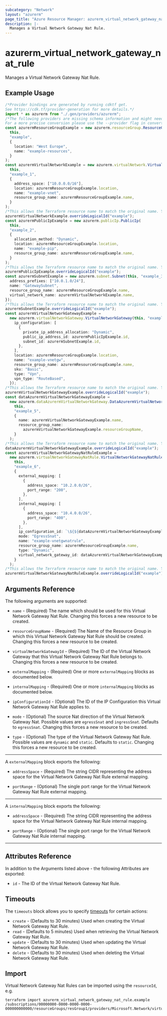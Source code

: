 ```yaml
---
subcategory: "Network"
layout: "azurerm"
page_title: "Azure Resource Manager: azurerm_virtual_network_gateway_nat_rule"
description: |-
  Manages a Virtual Network Gateway Nat Rule.
---
```


# azurerm\_virtual\_network\_gateway\_nat\_rule

Manages a Virtual Network Gateway Nat Rule.

## Example Usage

```typescript
/*Provider bindings are generated by running cdktf get.
See https://cdk.tf/provider-generation for more details.*/
import * as azurerm from "./.gen/providers/azurerm";
/*The following providers are missing schema information and might need manual adjustments to synthesize correctly: azurerm.
For a more precise conversion please use the --provider flag in convert.*/
const azurermResourceGroupExample = new azurerm.resourceGroup.ResourceGroup(
  this,
  "example",
  {
    location: "West Europe",
    name: "example-resources",
  }
);
const azurermVirtualNetworkExample = new azurerm.virtualNetwork.VirtualNetwork(
  this,
  "example_1",
  {
    address_space: ["10.0.0.0/16"],
    location: azurermResourceGroupExample.location,
    name: "example-vnet",
    resource_group_name: azurermResourceGroupExample.name,
  }
);
/*This allows the Terraform resource name to match the original name. You can remove the call if you don't need them to match.*/
azurermVirtualNetworkExample.overrideLogicalId("example");
const azurermPublicIpExample = new azurerm.publicIp.PublicIp(
  this,
  "example_2",
  {
    allocation_method: "Dynamic",
    location: azurermResourceGroupExample.location,
    name: "example-pip",
    resource_group_name: azurermResourceGroupExample.name,
  }
);
/*This allows the Terraform resource name to match the original name. You can remove the call if you don't need them to match.*/
azurermPublicIpExample.overrideLogicalId("example");
const azurermSubnetExample = new azurerm.subnet.Subnet(this, "example_3", {
  address_prefixes: ["10.0.1.0/24"],
  name: "GatewaySubnet",
  resource_group_name: azurermResourceGroupExample.name,
  virtual_network_name: azurermVirtualNetworkExample.name,
});
/*This allows the Terraform resource name to match the original name. You can remove the call if you don't need them to match.*/
azurermSubnetExample.overrideLogicalId("example");
const azurermVirtualNetworkGatewayExample =
  new azurerm.virtualNetworkGateway.VirtualNetworkGateway(this, "example_4", {
    ip_configuration: [
      {
        private_ip_address_allocation: "Dynamic",
        public_ip_address_id: azurermPublicIpExample.id,
        subnet_id: azurermSubnetExample.id,
      },
    ],
    location: azurermResourceGroupExample.location,
    name: "example-vnetgw",
    resource_group_name: azurermResourceGroupExample.name,
    sku: "Basic",
    type: "Vpn",
    vpn_type: "RouteBased",
  });
/*This allows the Terraform resource name to match the original name. You can remove the call if you don't need them to match.*/
azurermVirtualNetworkGatewayExample.overrideLogicalId("example");
const dataAzurermVirtualNetworkGatewayExample =
  new azurerm.dataAzurermVirtualNetworkGateway.DataAzurermVirtualNetworkGateway(
    this,
    "example_5",
    {
      name: azurermVirtualNetworkGatewayExample.name,
      resource_group_name:
        azurermVirtualNetworkGatewayExample.resourceGroupName,
    }
  );
/*This allows the Terraform resource name to match the original name. You can remove the call if you don't need them to match.*/
dataAzurermVirtualNetworkGatewayExample.overrideLogicalId("example");
const azurermVirtualNetworkGatewayNatRuleExample =
  new azurerm.virtualNetworkGatewayNatRule.VirtualNetworkGatewayNatRule(
    this,
    "example_6",
    {
      external_mapping: [
        {
          address_space: "10.2.0.0/26",
          port_range: "200",
        },
      ],
      internal_mapping: [
        {
          address_space: "10.4.0.0/26",
          port_range: "400",
        },
      ],
      ip_configuration_id: `\${${dataAzurermVirtualNetworkGatewayExample.ipConfiguration}.0.id}`,
      mode: "EgressSnat",
      name: "example-vnetgwnatrule",
      resource_group_name: azurermResourceGroupExample.name,
      type: "Dynamic",
      virtual_network_gateway_id: dataAzurermVirtualNetworkGatewayExample.id,
    }
  );
/*This allows the Terraform resource name to match the original name. You can remove the call if you don't need them to match.*/
azurermVirtualNetworkGatewayNatRuleExample.overrideLogicalId("example");

```

## Arguments Reference

The following arguments are supported:

*   `name` - (Required) The name which should be used for this Virtual Network Gateway Nat Rule. Changing this forces a new resource to be created.

*   `resourceGroupName` - (Required) The Name of the Resource Group in which this Virtual Network Gateway Nat Rule should be created. Changing this forces a new resource to be created.

*   `virtualNetworkGatewayId` - (Required) The ID of the Virtual Network Gateway that this Virtual Network Gateway Nat Rule belongs to. Changing this forces a new resource to be created.

*   `externalMapping` - (Required) One or more `externalMapping` blocks as documented below.

*   `internalMapping` - (Required) One or more `internalMapping` blocks as documented below.

*   `ipConfigurationId` - (Optional) The ID of the IP Configuration this Virtual Network Gateway Nat Rule applies to.

*   `mode` - (Optional) The source Nat direction of the Virtual Network Gateway Nat. Possible values are `egressSnat` and `ingressSnat`. Defaults to `egressSnat`. Changing this forces a new resource to be created.

*   `type` - (Optional) The type of the Virtual Network Gateway Nat Rule. Possible values are `dynamic` and `static`. Defaults to `static`. Changing this forces a new resource to be created.

***

A `externalMapping` block exports the following:

*   `addressSpace` - (Required) The string CIDR representing the address space for the Virtual Network Gateway Nat Rule external mapping.

*   `portRange` - (Optional) The single port range for the Virtual Network Gateway Nat Rule external mapping.

***

A `internalMapping` block exports the following:

*   `addressSpace` - (Required) The string CIDR representing the address space for the Virtual Network Gateway Nat Rule internal mapping.

*   `portRange` - (Optional) The single port range for the Virtual Network Gateway Nat Rule internal mapping.

***

## Attributes Reference

In addition to the Arguments listed above - the following Attributes are exported:

* `id` - The ID of the Virtual Network Gateway Nat Rule.

## Timeouts

The `timeouts` block allows you to specify [timeouts](https://www.terraform.io/language/resources/syntax#operation-timeouts) for certain actions:

* `create` - (Defaults to 30 minutes) Used when creating the Virtual Network Gateway Nat Rule.
* `read` - (Defaults to 5 minutes) Used when retrieving the Virtual Network Gateway Nat Rule.
* `update` - (Defaults to 30 minutes) Used when updating the Virtual Network Gateway Nat Rule.
* `delete` - (Defaults to 30 minutes) Used when deleting the Virtual Network Gateway Nat Rule.

## Import

Virtual Network Gateway Nat Rules can be imported using the `resourceId`, e.g.

```shell
terraform import azurerm_virtual_network_gateway_nat_rule.example /subscriptions/00000000-0000-0000-0000-000000000000/resourceGroups/resGroup1/providers/Microsoft.Network/virtualNetworkGateways/gw1/natRules/rule1
```
